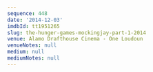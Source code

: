 ```yaml
---
sequence: 448
date: '2014-12-03'
imdbId: tt1951265
slug: the-hunger-games-mockingjay-part-1-2014
venue: Alamo Drafthouse Cinema - One Loudoun
venueNotes: null
medium: null
mediumNotes: null
---
```


